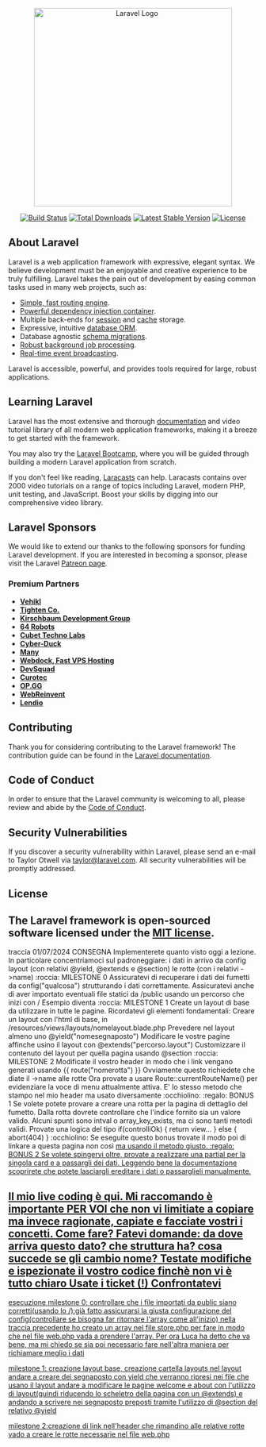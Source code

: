 <p align="center"><a href="https://laravel.com" target="_blank"><img src="https://raw.githubusercontent.com/laravel/art/master/logo-lockup/5%20SVG/2%20CMYK/1%20Full%20Color/laravel-logolockup-cmyk-red.svg" width="400" alt="Laravel Logo"></a></p>

<p align="center">
<a href="https://github.com/laravel/framework/actions"><img src="https://github.com/laravel/framework/workflows/tests/badge.svg" alt="Build Status"></a>
<a href="https://packagist.org/packages/laravel/framework"><img src="https://img.shields.io/packagist/dt/laravel/framework" alt="Total Downloads"></a>
<a href="https://packagist.org/packages/laravel/framework"><img src="https://img.shields.io/packagist/v/laravel/framework" alt="Latest Stable Version"></a>
<a href="https://packagist.org/packages/laravel/framework"><img src="https://img.shields.io/packagist/l/laravel/framework" alt="License"></a>
</p>

## About Laravel

Laravel is a web application framework with expressive, elegant syntax. We believe development must be an enjoyable and creative experience to be truly fulfilling. Laravel takes the pain out of development by easing common tasks used in many web projects, such as:

- [Simple, fast routing engine](https://laravel.com/docs/routing).
- [Powerful dependency injection container](https://laravel.com/docs/container).
- Multiple back-ends for [session](https://laravel.com/docs/session) and [cache](https://laravel.com/docs/cache) storage.
- Expressive, intuitive [database ORM](https://laravel.com/docs/eloquent).
- Database agnostic [schema migrations](https://laravel.com/docs/migrations).
- [Robust background job processing](https://laravel.com/docs/queues).
- [Real-time event broadcasting](https://laravel.com/docs/broadcasting).

Laravel is accessible, powerful, and provides tools required for large, robust applications.

## Learning Laravel

Laravel has the most extensive and thorough [documentation](https://laravel.com/docs) and video tutorial library of all modern web application frameworks, making it a breeze to get started with the framework.

You may also try the [Laravel Bootcamp](https://bootcamp.laravel.com), where you will be guided through building a modern Laravel application from scratch.

If you don't feel like reading, [Laracasts](https://laracasts.com) can help. Laracasts contains over 2000 video tutorials on a range of topics including Laravel, modern PHP, unit testing, and JavaScript. Boost your skills by digging into our comprehensive video library.

## Laravel Sponsors

We would like to extend our thanks to the following sponsors for funding Laravel development. If you are interested in becoming a sponsor, please visit the Laravel [Patreon page](https://patreon.com/taylorotwell).

### Premium Partners

- **[Vehikl](https://vehikl.com/)**
- **[Tighten Co.](https://tighten.co)**
- **[Kirschbaum Development Group](https://kirschbaumdevelopment.com)**
- **[64 Robots](https://64robots.com)**
- **[Cubet Techno Labs](https://cubettech.com)**
- **[Cyber-Duck](https://cyber-duck.co.uk)**
- **[Many](https://www.many.co.uk)**
- **[Webdock, Fast VPS Hosting](https://www.webdock.io/en)**
- **[DevSquad](https://devsquad.com)**
- **[Curotec](https://www.curotec.com/services/technologies/laravel/)**
- **[OP.GG](https://op.gg)**
- **[WebReinvent](https://webreinvent.com/?utm_source=laravel&utm_medium=github&utm_campaign=patreon-sponsors)**
- **[Lendio](https://lendio.com)**

## Contributing

Thank you for considering contributing to the Laravel framework! The contribution guide can be found in the [Laravel documentation](https://laravel.com/docs/contributions).

## Code of Conduct

In order to ensure that the Laravel community is welcoming to all, please review and abide by the [Code of Conduct](https://laravel.com/docs/contributions#code-of-conduct).

## Security Vulnerabilities

If you discover a security vulnerability within Laravel, please send an e-mail to Taylor Otwell via [taylor@laravel.com](mailto:taylor@laravel.com). All security vulnerabilities will be promptly addressed.

## License

The Laravel framework is open-sourced software licensed under the [MIT license](https://opensource.org/licenses/MIT).
-------------
traccia 01/07/2024
 CONSEGNA
Implementerete quanto visto oggi a lezione. In particolare concentriamoci sul padroneggiare:
i dati in arrivo da config
layout (con relativi @yield, @extends e @section)
le rotte (con i relativi ->name)
:roccia: MILESTONE 0
Assicuratevi di recuperare i dati dei fumetti da config("qualcosa") strutturando i dati correttamente.
Assicuratevi anche di aver importato eventuali file statici da /public usando un percorso che inizi con /
Esempio <link rel="stylesheet" href="style.css"> diventa <link rel="stylesheet" href="/style.css">
:roccia: MILESTONE 1
Create un layout di base da utilizzare in tutte le pagine. Ricordatevi gli elementi fondamentali:
Creare un layout con l'html di base, in /resources/views/layouts/nomelayout.blade.php
Prevedere nel layout almeno uno @yield("nomesegnaposto")
Modificare le vostre pagine affinche usino il layout con @extends("percorso.layout")
Customizzare il contenuto del layout per quella pagina usando @section
:roccia: MILESTONE 2
Modificate il vostro header in modo che i link vengano generati usando {{ route("nomerotta") }}
Ovviamente questo richiedete che diate il ->name alle rotte
Ora provate a usare Route::currentRouteName() per evidenziare la voce di menu attualmente attiva. E' lo stesso metodo che stampo nel mio header ma usato diversamente :occhiolino:
:regalo: BONUS 1
Se volete potete provare a creare una rotta per la pagina di dettaglio del fumetto.
Dalla rotta dovrete controllare che l'indice fornito sia un valore valido. Alcuni spunti sono intval o array_key_exists, ma ci sono tanti metodi validi. Provate una logica del tipo if(controlliOk) { return view... } else { abort(404) } :occhiolino:
Se eseguite questo bonus trovate il modo poi di linkare a questa pagina non così <a href="/comics/{{ $indice }}"> ma usando il metodo giusto.
:regalo: BONUS 2
Se volete spingervi oltre, provate a realizzare una partial per la singola card e a passargli dei dati.
Leggendo bene la documentazione scoprirete che potete lasciargli ereditare i dati o passarglieli manualmente.

Il mio live coding è qui. Mi raccomando è importante PER VOI che non vi limitiate a copiare ma invece ragionate, capiate e facciate vostri i concetti. Come fare?
Fatevi domande: da dove arriva questo dato? che struttura ha? cosa succede se gli cambio nome?
Testate modifiche e ispezionate il vostro codice finchè non vi è tutto chiaro
Usate i ticket (!)
Confrontatevi
--------
esecuzione milestone 0:
controllare che i file importati da public siano corretti(usando lo /):già fatto
assicurarsi la giusta configurazione del config(controllare se bisogna far ritornare l'array come all'inizio)
nella traccia precedente ho creato un array nel file store.php per fare in modo che nel file web.php vada a prendere l'array.
Per ora Luca ha detto che va bene, ma mi chiedo se sia poi necessario fare nell'altra maniera per richiamare meglio i dati 

milestone 1:
creazione layout base, creazione cartella layouts
nel layout andare a creare dei segnaposto con yield che verranno ripresi nei file che usano il layout
andare a modificare le pagine welcome e about con l'utilizzo di layout(quindi riducendo lo scheletro della pagina con un @extends) e andando a scrivere nei segnaposto preposti tramite l'utilizzo di @section del relativo @yield 


milestone 2:creazione di link nell'header che rimandino alle relative rotte 
vado a creare le rotte necessarie nel file web.php